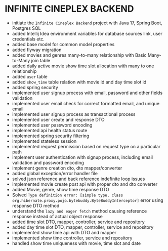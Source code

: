 # INFINITE CINEPLEX BACKEND

- initiate the `Infinite Cineplex Backend` project with Java 17, Spring Boot, Postgres SQL
- added Intellij Idea environment variables for database sources link, user credentials etc.
- added base model for common model properties
- added flyway migration
- added movies and genres many-to-many relationship with Basic Many-to-Many join table
- added daily active movie show time slot allocation with many to one relationship
- added `user` table
- added `show_time` table relation with movie id and day time slot id
- added spring security
- implemented user signup process with email, password and other fields validation
- implemented user email check for correct formatted email, and unique email
- implemented user signup process as transactional process
- implemented user create and response DTO
- implemented user password encoding
- implemented api health status route
- implemented spring security filtering
- implemented stateless session
- implemented request permission based on request type on a particular path
- implement user authentication with signup process, including email validation and password encoding
- implement genre creation dto, dto mapper/converter
- added global exception/error handler file
- solved json reference and back reference indefinite loop issues 
- implemented movie create post api with proper dto and dto converter
- added Movie, genre, show time response DTO
- Solved `Type definition error: [simple type, class org.hibernate.proxy.pojo.bytebuddy.ByteBuddyInterceptor]` error using response DTO method
- understand the `lazy and eager fetch` method causing reference response instead of actual object response
- added time slot DTO, mapper, controller, service and repository
- added day time slot DTO, mapper, controller, service and repository
- implemented show time api with DTO and mapper
- implemented show time controller, service and repository
- handled show time uniqueness with movie, time slot and date